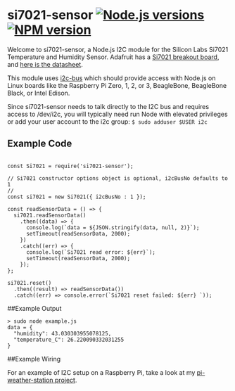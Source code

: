 # si7021-sensor [![Node.js versions](https://img.shields.io/badge/Node.js-4.x%20through%207.x-brightgreen.svg)](https://nodejs.org) [![NPM version](https://img.shields.io/npm/v/si7021-sensor.svg)](https://www.npmjs.com/package/si7021-sensor)

Welcome to si7021-sensor, a Node.js I2C module for the Silicon Labs Si7021 Temperature and Humidity Sensor. Adafruit has a [Si7021 breakout board](https://www.adafruit.com/product/3251), and [here is the datasheet](https://cdn-learn.adafruit.com/assets/assets/000/035/931/original/Support_Documents_TechnicalDocs_Si7021-A20.pdf).

This module uses [i2c-bus](https://github.com/fivdi/i2c-bus) which should provide access with Node.js on Linux boards like the Raspberry Pi Zero, 1, 2, or 3, BeagleBone, BeagleBone Black, or Intel Edison.

Since si7021-sensor needs to talk directly to the I2C bus and requires access to /dev/i2c, you will typically need run Node with elevated privileges or add your user account to the i2c group: ```$ sudo adduser $USER i2c```

## Example Code

```

const Si7021 = require('si7021-sensor');

// Si7021 constructor options object is optional, i2cBusNo defaults to 1
//
const si7021 = new Si7021({ i2cBusNo : 1 });

const readSensorData = () => {
  si7021.readSensorData()
    .then((data) => {
      console.log(`data = ${JSON.stringify(data, null, 2)}`);
      setTimeout(readSensorData, 2000);
    })
    .catch((err) => {
      console.log(`Si7021 read error: ${err}`);
      setTimeout(readSensorData, 2000);
    });
};

si7021.reset()
  .then((result) => readSensorData())
  .catch((err) => console.error(`Si7021 reset failed: ${err} `));
```

##Example Output

```
> sudo node example.js          
data = {
  "humidity": 43.030303955078125,
  "temperature_C": 26.220090332031255
}
```
##Example Wiring

For an example of I2C setup on a Raspberry Pi, take a look at my [pi-weather-station project](https://github.com/skylarstein/pi-weather-station).
